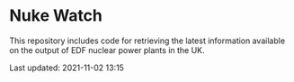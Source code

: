 # Nuke Watch

This repository includes code for retrieving the latest information available on the output of EDF nuclear power plants in the UK.

Last updated: 2021-11-02 13:15